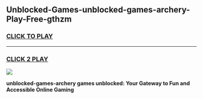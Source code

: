 
## Unblocked-Games-unblocked-games-archery-Play-Free-gthzm
<h3>
<a href="https://premium76.site?title=unblocked-games-archery&ref=10A">CLICK TO PLAY</a></h3>
<hr>

<h3>
<a href="https://premium76.site?title=unblocked-games-archery&ref=10A">CLICK 2 PLAY</a>
  
</h3>

<a href="https://premium76.site?title=unblocked-games-archery&ref=10A"><img src="https://clearcache.store/games.png"></a>


**unblocked-games-archery games unblocked: Your Gateway to Fun and Accessible Online Gaming**
